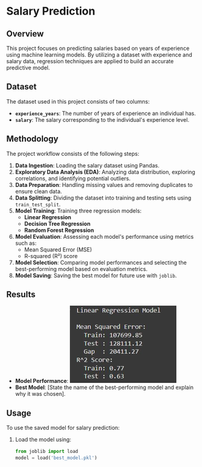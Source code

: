 # Salary Prediction

## Overview

This project focuses on predicting salaries based on years of experience using machine learning models. By utilizing a dataset with experience and salary data, regression techniques are applied to build an accurate predictive model.

## Dataset

The dataset used in this project consists of two columns:

- **`experience_years`**: The number of years of experience an individual has.
- **`salary`**: The salary corresponding to the individual's experience level.

## Methodology

The project workflow consists of the following steps:

1. **Data Ingestion**: Loading the salary dataset using Pandas.
2. **Exploratory Data Analysis (EDA)**: Analyzing data distribution, exploring correlations, and identifying potential outliers.
3. **Data Preparation**: Handling missing values and removing duplicates to ensure clean data.
4. **Data Splitting**: Dividing the dataset into training and testing sets using `train_test_split`.
5. **Model Training**: Training three regression models:
   - **Linear Regression**
   - **Decision Tree Regression**
   - **Random Forest Regression**
6. **Model Evaluation**: Assessing each model's performance using metrics such as:
   - Mean Squared Error (MSE)
   - R-squared (R²) score
7. **Model Selection**: Comparing model performances and selecting the best-performing model based on evaluation metrics.
8. **Model Saving**: Saving the best model for future use with `joblib`.

## Results

- **Model Performance**:
  ![image alt](https://github.com/shamhasan/Salary-prediction-with-Regression/blob/33a02247223880f91cb8ab12ae5911a39122ecc2/Linear%20REgression.JPG)
- **Best Model**: [State the name of the best-performing model and explain why it was chosen].

## Usage

To use the saved model for salary prediction:

1. Load the model using:
   ```python
   from joblib import load
   model = load('best_model.pkl')

